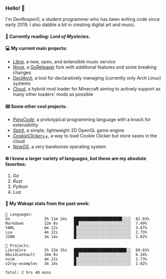 ### Hello! 👋

I'm _DevReaper0_, a student programmer who has been writing code since early 2019. I also dabble a bit in creating digital art and music.

#### 📖 Currently reading: *Lord of Mysteries*.

#### 💻 My current main projects:

-   _[Libra](https://github.com/LibraMusic)_, a new, open, and extensible music service
-   _[Nova](https://github.com/LibraMusic/Nova)_, a [GoReleaser](https://github.com/goreleaser/goreleaser) fork with additional features and some breaking changes
-   _[DeclArch](https://github.com/DevReaper0/declarch)_, a tool for declaratively managing (currently only Arch Linux) systems
-   _[Cloud](https://github.com/CloudLoaderMC/CloudLoader)_, a hybrid mod loader for Minecraft aiming to actively support as many other loaders' mods as possible

#### ⌨️ Some other cool projects:

-   _[ParaCode](https://github.com/ParaCodeLang/ParaCode)_, a prototypical programming language with a knack for extensibility
-   _[Spirit](https://gitlab.com/DevReaper0/SpiritEngine)_, a simple, lightweight 2D OpenGL game engine
-   _[CookieClicker++](https://github.com/DevReaper0/CookieClickerPlusPlus)_, a way to load Cookie Clicker but store saves in the cloud
-   _[NewOS](https://github.com/DevReaper0/NewOS)_, a very barebones operating system

#### 🌐 I know a larger variety of languages, but these are my absolute favorites:

1. _Go_
2. _Rust_
3. _Python_
4. _Lua_

#### 📡 My Wakapi stats from the past week:

```text
💾 Languages:
Go               2h 11m 24s   █████████████████████░░░░  82.03%
Markdown         12m 0s       ██░░░░░░░░░░░░░░░░░░░░░░░  7.49%
YAML             6m 12s       █░░░░░░░░░░░░░░░░░░░░░░░░  3.87%
Lua              4m 22s       █░░░░░░░░░░░░░░░░░░░░░░░░  2.73%
JSON             3m 14s       █░░░░░░░░░░░░░░░░░░░░░░░░  2.02%

💼 Projects:
LibraCore        2h 22m 35s   ███████████████████████░░  89.01%
ObsidianVault    10m 0s       ██░░░░░░░░░░░░░░░░░░░░░░░  6.24%
nvim             4m 22s       █░░░░░░░░░░░░░░░░░░░░░░░░  2.73%
v2ray-examples   3m 14s       █░░░░░░░░░░░░░░░░░░░░░░░░  2.02%

Total: 2 hrs 40 mins
```
